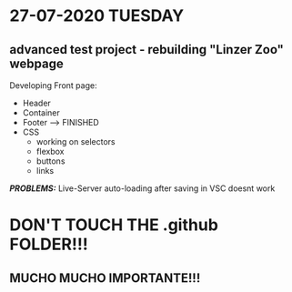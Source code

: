 # 27-07-2020 TUESDAY

## advanced test project - rebuilding "Linzer Zoo" webpage
Developing Front page:
+ Header 
+ Container
+ Footer --> FINISHED
+ CSS
    + working on selectors
    + flexbox
    + buttons
    + links


**_PROBLEMS:_** Live-Server auto-loading after saving in VSC doesnt work


# DON'T TOUCH THE .github FOLDER!!!
## MUCHO MUCHO IMPORTANTE!!!